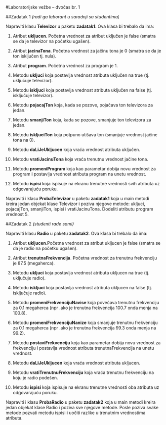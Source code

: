 #Laboratorijske vežbe – dvočas br. 1

##Zadatak 1
*(radi ga laborant u saradnji sa studentima)*

Napraviti klasu **Televizor** u paketu **zadatak1**. Ova klasa bi trebalo da ima:

1. Atribut **ukljucen**. Početna vrednost za atribut uključen je false (smatra se da je televizor na početku ugašen).

2. Atribut **jacinaTona**. Početna vrednost za jačinu tona je 0 (smatra se da je ton isključen tj. nula).

3. Atribut **program**. Početna vrednost za program je 1.

4. Metodu **ukljuci** koja postavlja vrednost atributa uključen na true (tj. uključuje televizor).

5. Metodu **iskljuci** koja postavlja vrednost atributa uključen na false (tj. isključuje televizor).

6. Metodu **pojacajTon** koja, kada se pozove, pojačava ton televizora za jedan. 

7. Metodu **smanjiTon** koja, kada se pozove, smanjuje ton televizora za jedan. 

8. Metodu **iskljuciTon** koja potpuno utišava ton (smanjuje vrednost jačine tona na 0).

9. Metodu **daLiJeUkljucen** koja vraća vrednost atributa uključen.

10. Metodu **vratiJacinuTona** koja vraća trenutnu vrednost jačine tona.

11. Metodu **promeniProgram** koja kao parametar dobija novu vrednost za program i postavlja vrednost atributa program na unetu vrednost.

12. Metodu **ispisi** koja ispisuje na ekranu trenutne vrednosti svih atributa uz odgovarajuću poruku.

Napraviti i klasu **ProbaTelevizor** u paketu **zadatak1** koja u main metodi kreira jedan objekat klase Televizor i poziva njegove metode: ukljuci, pojacajTon, smanjiTon, ispisi i vratiJacinuTona. Dodeliti atributu program vrednost 5.


##Zadatak 2
*(studenti rade sami)*

Napraviti klasu **Radio** u paketu **zadatak2**. Ova klasa bi trebalo da ima:

1. Atribut **ukljucen**.Početna vrednost za atribut ukljucen je false (smatra se da je radio na početku ugašen).

2. Atribut **trenutnaFrekvencija**. Početna vrednost za trenutnu frekvenciju je 87.5 (megaherca).

3. Metodu **ukljuci** koja postavlja vrednost atributa ukljucen na true (tj. uključuje radio).

4. Metodu **iskljuci** koja postavlja vrednost atributa ukljucen na false (tj. isključuje radio).

5. Metodu **promeniFrekvencijuNavise** koja povećava trenutnu frekvenciju za 0.1 megaherca (npr .ako je trenutna frekvencija 100.7 onda menja na 100.8).

6. Metodu **promeniFrekvencijuNanize** koja smanjuje trenutnu frekvenciju za 0.1 megaherca (npr .ako je trenutna frekvencija 99.3 onda menja na 99.2).

7. Metodu **postaviFrekvenciju** koja kao parametar dobija novu vrednost za frekvenciju i postavlja vrednost atributa trenutnaFrekvencija na unetu vrednost.

8. Metodu **daLiJeUkljucen** koja vraća vrednost atributa ukljucen.

9. Metodu **vratiTrenutnuFrekvenciju** koja vraća trenutnu frekvenciju na koju je radio podešen.

10. Metodu **ispisi** koja ispisuje na ekranu trenutne vrednosti oba atributa uz odgovarajuću poruku.

Napraviti i klasu **ProbaRadio** u paketu **zadatak2** koja u main metodi kreira jedan objekat klase Radio i poziva sve njegove metode. Posle poziva svake metode pozvati metodu ispisi i uočiti razlike u trenutnim vrednostima atributa.